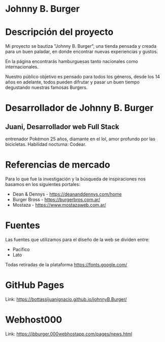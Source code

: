 # Johnny B. Burger

# Descripción del proyecto #

Mi proyecto se bautiza "Johnny B. Burger", una tienda pensada y creada para un buen paladar, en donde encontrar nuevas experiencias y gustos. 

En la página encontrarás hamburguesas tanto nacionales como internacionales.

Nuestro público objetivo es pensado para todos los géneros, desde los 14 años en adelante, todos pueden difrutar y pasar un buen tiempo degustando nuestras famosas Burgers.

# Desarrollador de Johnny B. Burger #

## Juani, Desarrollador web Full Stack ##
 entrenador Pokémon 25 años, diamante en el lol, amor profundo por las bicicletas. Habilidad nocturna: Codear.

# Referencias de mercado #

Para lo que fue la investigación y la búsqueda de inspiraciones nos basamos en los siguientes portales:
- Dean & Dennys - https://deananddennys.com/home
- Burger Bross - https://burgerbros.com.ar/
- Mostaza - https://www.mostazaweb.com.ar/

# Fuentes #

Las fuentes que utilizamos para el diseño de la web se dividen entre:
- Pacifico
- Lato

Todas retiradas de la plataforma https://fonts.google.com/

# GitHub Pages #

Link: https://bottassijuanignacio.github.io/johnnyB.Burger/

# Webhost000 #

Link: https://jbburger.000webhostapp.com/pages/news.html
